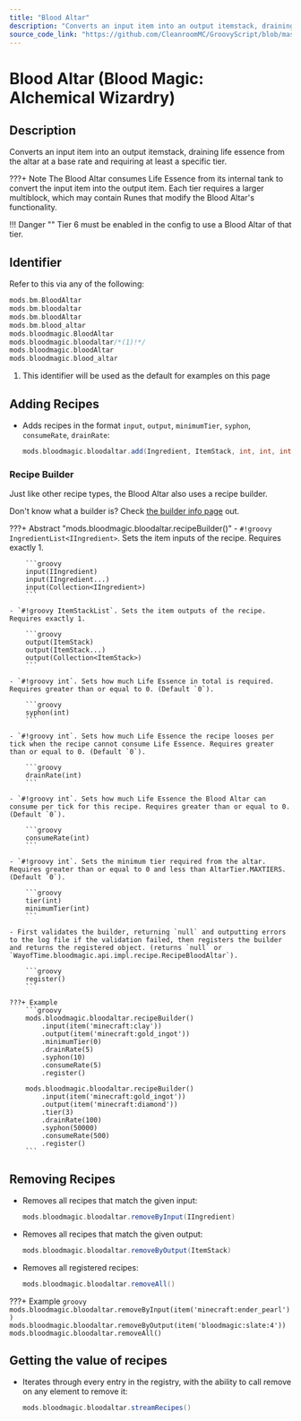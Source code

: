 ```yaml
---
title: "Blood Altar"
description: "Converts an input item into an output itemstack, draining life essence from the altar at a base rate and requiring at least a specific tier."
source_code_link: "https://github.com/CleanroomMC/GroovyScript/blob/master/src/main/java/com/cleanroommc/groovyscript/compat/mods/bloodmagic/BloodAltar.java"
---
```


# Blood Altar (Blood Magic: Alchemical Wizardry)

## Description

Converts an input item into an output itemstack, draining life essence from the altar at a base rate and requiring at least a specific tier.

???+ Note
    The Blood Altar consumes Life Essence from its internal tank to convert the input item into the output item. Each tier requires a larger multiblock, which may contain Runes that modify the Blood Altar's functionality.

!!! Danger ""
    Tier 6 must be enabled in the config to use a Blood Altar of that tier.

## Identifier

Refer to this via any of the following:

```groovy hl_lines="6"
mods.bm.BloodAltar
mods.bm.bloodaltar
mods.bm.bloodAltar
mods.bm.blood_altar
mods.bloodmagic.BloodAltar
mods.bloodmagic.bloodaltar/*(1)!*/
mods.bloodmagic.bloodAltar
mods.bloodmagic.blood_altar
```

1. This identifier will be used as the default for examples on this page

## Adding Recipes

- Adds recipes in the format `input`, `output`, `minimumTier`, `syphon`, `consumeRate`, `drainRate`:

    ```groovy
    mods.bloodmagic.bloodaltar.add(Ingredient, ItemStack, int, int, int, int)
    ```


### Recipe Builder

Just like other recipe types, the Blood Altar also uses a recipe builder.

Don't know what a builder is? Check [the builder info page](../../../groovy/builder.md) out.

???+ Abstract "mods.bloodmagic.bloodaltar.recipeBuilder()"
    - `#!groovy IngredientList<IIngredient>`. Sets the item inputs of the recipe. Requires exactly 1.

        ```groovy
        input(IIngredient)
        input(IIngredient...)
        input(Collection<IIngredient>)
        ```

    - `#!groovy ItemStackList`. Sets the item outputs of the recipe. Requires exactly 1.

        ```groovy
        output(ItemStack)
        output(ItemStack...)
        output(Collection<ItemStack>)
        ```

    - `#!groovy int`. Sets how much Life Essence in total is required. Requires greater than or equal to 0. (Default `0`).

        ```groovy
        syphon(int)
        ```

    - `#!groovy int`. Sets how much Life Essence the recipe looses per tick when the recipe cannot consume Life Essence. Requires greater than or equal to 0. (Default `0`).

        ```groovy
        drainRate(int)
        ```

    - `#!groovy int`. Sets how much Life Essence the Blood Altar can consume per tick for this recipe. Requires greater than or equal to 0. (Default `0`).

        ```groovy
        consumeRate(int)
        ```

    - `#!groovy int`. Sets the minimum tier required from the altar. Requires greater than or equal to 0 and less than AltarTier.MAXTIERS. (Default `0`).

        ```groovy
        tier(int)
        minimumTier(int)
        ```

    - First validates the builder, returning `null` and outputting errors to the log file if the validation failed, then registers the builder and returns the registered object. (returns `null` or `WayofTime.bloodmagic.api.impl.recipe.RecipeBloodAltar`).

        ```groovy
        register()
        ```

    ???+ Example
        ```groovy
        mods.bloodmagic.bloodaltar.recipeBuilder()
            .input(item('minecraft:clay'))
            .output(item('minecraft:gold_ingot'))
            .minimumTier(0)
            .drainRate(5)
            .syphon(10)
            .consumeRate(5)
            .register()

        mods.bloodmagic.bloodaltar.recipeBuilder()
            .input(item('minecraft:gold_ingot'))
            .output(item('minecraft:diamond'))
            .tier(3)
            .drainRate(100)
            .syphon(50000)
            .consumeRate(500)
            .register()
        ```



## Removing Recipes

- Removes all recipes that match the given input:

    ```groovy
    mods.bloodmagic.bloodaltar.removeByInput(IIngredient)
    ```

- Removes all recipes that match the given output:

    ```groovy
    mods.bloodmagic.bloodaltar.removeByOutput(ItemStack)
    ```

- Removes all registered recipes:

    ```groovy
    mods.bloodmagic.bloodaltar.removeAll()
    ```

???+ Example
    ```groovy
    mods.bloodmagic.bloodaltar.removeByInput(item('minecraft:ender_pearl'))
    mods.bloodmagic.bloodaltar.removeByOutput(item('bloodmagic:slate:4'))
    mods.bloodmagic.bloodaltar.removeAll()
    ```

## Getting the value of recipes

- Iterates through every entry in the registry, with the ability to call remove on any element to remove it:

    ```groovy
    mods.bloodmagic.bloodaltar.streamRecipes()
    ```
